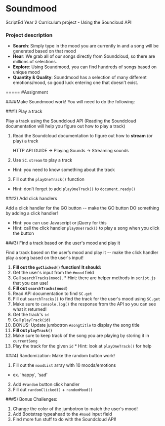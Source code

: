 Soundmood
=========

ScriptEd Year 2 Curriculum project - Using the Souncloud API

### Project description

* **Search**: Simply type in the mood you are currently in and a song will be generated based on that mood
* **Hear**: We grab all of our songs directly from Soundcloud, so there are millions of selections.
* **Explore**: Using Soundmood, you can find hundreds of songs based on unique mood
* **Quantity &amp; Quality**: Soundmood has a selection of many different emotions/mood, so good luck entering one that doesn't exist.

=====
#Assignment


####Make Soundmood work! You will need to do the following:

###1) Play a track

Play a track using the Soundcloud API (Reading the Soundcloud documentation will help you figure out how to play a track)

1. Read the Soundcloud documentation to figure out how to **stream** (or play) a track

    HTTP API GUIDE -> Playing Sounds ->  Streaming sounds

2. Use `SC.stream` to play a track
  * Hint: you need to know something about the track
3. Fill out the `playOneTrack()` function
  * Hint: don’t forget to add `playOneTrack()` to `document.ready()`

###2) Add click handlers

Add a click handler for the GO button -- make the GO button DO something by adding a click handler!

* Hint: you can use Javascript or jQuery for this
* Hint: call the click handler `playOneTrack()` to play a song when you click the button

###3) Find a track based on the user's mood and play it

Find a track based on the user’s mood and play it -- make the click handler play a song based on the user's input!

1. **Fill out the `goClicked()` function! It should:**
  1. Get the user's input from the `#mood` field
  2. Call `searchTracks(mood)`.
    * Hint: there are helper methods in `script.js` that you can use!
2. **Fill out `searchTracks(mood)`**
  1. Read API documentation to find `SC.get`
  2. Fill out `searchTracks()` to find the track for the user's mood using `SC.get`
  4. Make sure to `console.log()` the response from the API so you can see what it returned!
  3. Get the track's `id`
  4. Call `playTrack(id)`
  5. BONUS: Update jumbotron `#songtitle` to display the song title
3. **Fill out `playTrack()`**
  1. Make sure to keep track of the song you are playing by storing it in `currentSong`
  2. Play the track for the given `id`
    * Hint: look at `playOneTrack()` for help

###4) Randomization: Make the random button work!

1. Fill out the `moodList` array with 10 moods/emotions
  * ex. 'happy', 'sad'
2. Add `#random` button click handler
3. Fill out `randomClicked()` + `randomMood()`


###5) Bonus Challenges:

1. Change the color of the jumbotron to match the user's mood!
2. Add Bootstrap typeahead to the `#mood` input field
3. Find more fun stuff to do with the Soundcloud API!